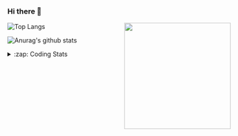 ### Hi there 👋

<!--
**tao8687/tao8687** is a ✨ _special_ ✨ repository because its `README.md` (this file) appears on your GitHub profile.

Here are some ideas to get you started:

- 🔭 I’m currently working on ...
- 🌱 I’m currently learning ...
- 👯 I’m looking to collaborate on ...
- 🤔 I’m looking for help with ...
- 💬 Ask me about ...
- 📫 How to reach me: ...
- 😄 Pronouns: ...
- ⚡ Fun fact: ...
-->

<img align='right' src="https://media.giphy.com/media/M9gbBd9nbDrOTu1Mqx/giphy.gif" width="240">

  
![Top Langs](https://github-readme-stats.vercel.app/api/top-langs/?username=tao8687&layout=compact&title_color=23238E&text_color=A67D3D)

![Anurag's github stats](https://github-readme-stats.vercel.app/api?username=tao8687&show_icons=true&&text_color=A67D3D&title_color=23238E&show_icons=false&count_private=true&hide=stars)

<details>
  <summary>:zap: Coding Stats</summary>
  <br>
    
<!--START_SECTION:waka-->

```txt
From: 12 May 2025 - To: 19 May 2025

C                2 hrs 49 mins   ████████▒░░░░░░░░░░░░░░░░   33.80 %
Makefile         2 hrs 31 mins   ███████▓░░░░░░░░░░░░░░░░░   30.34 %
Linker Script    1 hr 12 mins    ███▓░░░░░░░░░░░░░░░░░░░░░   14.50 %
Python           25 mins         █▒░░░░░░░░░░░░░░░░░░░░░░░   05.08 %
Bash             20 mins         █░░░░░░░░░░░░░░░░░░░░░░░░   04.15 %
```

<!--END_SECTION:waka-->
</details>
